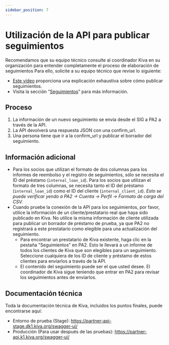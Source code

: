 ```yaml
---
sidebar_position: 7
---
```


# Utilización de la API para publicar seguimientos

Recomendamos que su equipo técnico consulte al coordinador Kiva en su organización para entender completamente el proceso de elaboración de seguimientos Para ello, solicite a su equipo técnico que revise lo siguiente:

* [Este vídeo](https://www.youtube.com/watch?v=9KrerX22pQQ) proporciona una explicación exhaustiva sobre cómo publicar seguimientos.
* Visita la sección “[Seguimientos](https://kivapartnerhelpcenter.zendesk.com/hc/es/categories/360001945772-Entradas-de-Seguimiento)” para más información.

## Proceso
1. La información de un nuevo seguimiento se envía desde el SIG a PA2 a través de la API.
2. La API devolverá una respuesta JSON con una confirm_url.
3. Una persona tiene que ir a la confirm_url y publicar el borrador del seguimiento.

## Información adicional
* Para los socios que utilizan el formato de dos columnas para los informes de reembolso y el registro de seguimientos, sólo se necesita el ID del préstamo (`internal_loan_id`). Para los socios que utilizan el formato de tres columnas, se necesita tanto el ID del préstamo (`internal_loan_id`) como el ID del cliente (`internal_client_id`). *Esto se puede verificar yendo a PA2 -> Cuenta -> Perfil -> Formato de carga del CSV.*
* Cuando pruebe la conexión de la API para los seguimientos, por favor, utilice la información de un cliente/prestatario real que haya sido publicado en Kiva. No utilice la misma información de cliente utilizada para publicar un borrador de préstamo de prueba, ya que PA2 no registrará a este prestatario como elegible para una actualización del seguimiento.
  * Para encontrar un prestatario de Kiva existente, haga clic en la pestaña "Seguimientos" en PA2. Esto le llevará a un informe de todos los clientes de Kiva que son elegibles para un seguimiento. Seleccione cualquiera de los ID de cliente y préstamo de estos clientes para enviarlos a través de la API.
  * El contenido del seguimiento puede ser el que usted desee. El coordinador de Kiva sigue teniendo que entrar en PA2 para revisar los seguimientos antes de enviarlos.

## Documentación técnica
Toda la documentación técnica de Kiva, incluidos los puntos finales, puede encontrarse aquí:
 * Entorno de prueba (Stage): https://partner-api-stage.dk1.kiva.org/swagger-ui/
 * Producción (Para usar después de las pruebas): https://partner-api.k1.kiva.org/swagger-ui/
